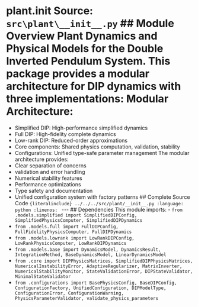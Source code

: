 # plant.__init__ **Source:** `src\plant\__init__.py` ## Module Overview Plant Dynamics and Physical Models for the Double Inverted Pendulum System. This package provides a modular architecture for DIP dynamics with three implementations: Modular Architecture:
- Simplified DIP: High-performance simplified dynamics
- Full DIP: High-fidelity complete dynamics
- Low-rank DIP: Reduced-order approximations
- Core components: Shared physics computation, validation, stability
- Configurations: Unified type-safe parameter management The modular architecture provides:
- Clear separation of concerns
- validation and error handling
- Numerical stability features
- Performance optimizations
- Type safety and documentation
- Unified configuration system with factory patterns ## Complete Source Code ```{literalinclude} ../../../src/plant/__init__.py
:language: python
:linenos:
``` --- ## Dependencies This module imports: - `from .models.simplified import SimplifiedDIPConfig, SimplifiedPhysicsComputer, SimplifiedDIPDynamics`
- `from .models.full import FullDIPConfig, FullFidelityPhysicsComputer, FullDIPDynamics`
- `from .models.lowrank import LowRankDIPConfig, LowRankPhysicsComputer, LowRankDIPDynamics`
- `from .models.base import DynamicsModel, DynamicsResult, IntegrationMethod, BaseDynamicsModel, LinearDynamicsModel`
- `from .core import DIPPhysicsMatrices, SimplifiedDIPPhysicsMatrices, NumericalInstabilityError, AdaptiveRegularizer, MatrixInverter, NumericalStabilityMonitor, StateValidationError, DIPStateValidator, MinimalStateValidator`
- `from .configurations import BasePhysicsConfig, BaseDIPConfig, ConfigurationFactory, UnifiedConfiguration, DIPModelType, ConfigurationError, ConfigurationWarning, PhysicsParameterValidator, validate_physics_parameters`
